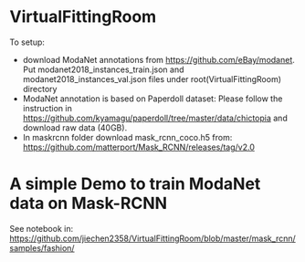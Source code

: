 # VirtualFittingRoom

To setup:
* download ModaNet annotations from https://github.com/eBay/modanet. Put modanet2018_instances_train.json and modanet2018_instances_val.json files under root(VirtualFittingRoom) directory
* ModaNet annotation is based on Paperdoll dataset: Please follow the instruction in https://github.com/kyamagu/paperdoll/tree/master/data/chictopia and download raw data (40GB).
* In maskrcnn folder download mask_rcnn_coco.h5 from: https://github.com/matterport/Mask_RCNN/releases/tag/v2.0

# A simple Demo to train ModaNet data on Mask-RCNN
See notebook in: https://github.com/jiechen2358/VirtualFittingRoom/blob/master/mask_rcnn/samples/fashion/
